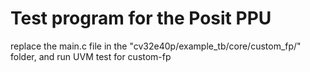 # Test program for the Posit PPU
replace the main.c file in the "cv32e40p/example_tb/core/custom_fp/" folder, and run UVM test for custom-fp
